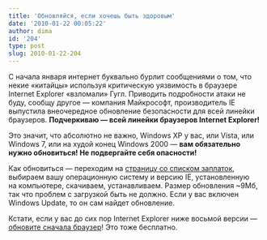 ```yaml
---
title: 'Обновляйся, если хочешь быть здоровым'
date: '2010-01-22 00:05:22'
author: dima
id: '204'
type: post
slug: 2010-01-22-204
---
```


С начала января интернет буквально бурлит сообщениями о том, что некие «китайцы» используя критическую уязвимость в браузере Internet Explorer «взломали» Гугл. Приводить подробности атаки не буду, сообщу другое — компания Майкрософт, производитель IE выпустила внеочередное обновление безопасности для всей линейки браузеров. **Подчеркиваю — всей линейки браузеров Internet Explorer!**  
  
Это значит, что абсолютно не важно, Windows XP у вас, или Vista, или Windows 7, или на худой конец Windows 2000 — **вам обязательно нужно обновиться! Не подвергайте себя опасности!**  
  

Как обновиться — переходим на [страницу со списком заплаток](http://www.microsoft.com/downloads/results.aspx?pocId=&freetext=KB978207&DisplayLang=ru), выбираем вашу операционную систему и версию IE, установленную на компьютере, скачиваем, устанавливаем. Размер обновления ~9Мб, так что проблем с загрузкой быть не должно. Если у вас включен Windows Update, то он сам найдет обновление.

Кстати, если у вас до сих пор Internet Explorer ниже восьмой версии — [обновите сначала браузер](/index/0-17)! Это тоже бесплатно.